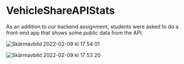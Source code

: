# VehicleShareAPIStats

As an addition to our backend assignment, students were asked to do a front-end app that shows some public data from the API.

![Skärmavbild 2022-02-09 kl  17 54 01](https://user-images.githubusercontent.com/72527002/153250354-509e496f-1448-42c9-b44c-bc336d025f5c.png)

![Skärmavbild 2022-02-09 kl  17 53 20](https://user-images.githubusercontent.com/72527002/153250371-96ba2cfb-ecb6-4d1e-851a-89418911bee4.png)
